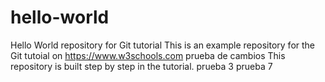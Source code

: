 # hello-world
Hello World repository for Git tutorial
This is an example repository for the Git tutoial on https://www.w3schools.com
prueba de cambios
This repository is built step by step in the tutorial.
prueba 3
prueba 7
